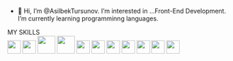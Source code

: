 - 👋 Hi, I’m @AsilbekTursunov. I’m interested in ...Front-End Development. I’m currently learning programminng languages.

 MY SKILLS
 <br>
<img src="https://upload.wikimedia.org/wikipedia/commons/thumb/8/82/Devicon-html5-plain.svg/1200px-Devicon-html5-plain.svg.png" width="30px">
<img src="https://gas-kvas.com/uploads/posts/2023-02/1675463198_gas-kvas-com-p-fonovii-risunok-v-css3-3.png" width="30px">
<img src="https://logos-download.com/wp-content/uploads/2016/09/Sass_logo.png" width="40px">
<img src="https://upload.wikimedia.org/wikipedia/commons/thumb/b/b2/Bootstrap_logo.svg/1200px-Bootstrap_logo.svg.png" width="40px">
<img src="https://tinypic.host/images/2023/12/12/js.png" width="30px">
<img src="https://www.pinclipart.com/picdir/big/147-1475273_hot-to-reset-reinitialise-a-git-repository-git.png" width="30px">
<img src="https://www.pngfind.com/pngs/m/16-162397_github-logo-logo-github-hd-png-download.pngttps://habrastorage.org/webt/bf/6m/q3/bf6mq3wmejwlzxaiuiseo0idri0.png" width="30px">
<img src="https://cdn.icon-icons.com/icons2/2699/PNG/512/reactjs_logo_icon_168875.png" width="30px">
<img src="https://v4.mui.com/static/logo.png" width="30px">
<img src="https://seekvectors.com/files/download/Redux-01.png" width="30px"> 
<img src="https://seeklogo.com/images/T/tailwind-css-logo-5AD4175897-seeklogo.com.png" width="30px" style> 

<!---
AsilbekTursunov/AsilbekTursunov is a ✨ special ✨ repository because its `README.md` (this file) appears on your GitHub profile.
You can click the Preview link to take a look at your changes.
--->
